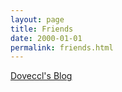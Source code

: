 ```yaml
---
layout: page
title: Friends
date: 2000-01-01
permalink: friends.html
---
```


[Doveccl's Blog](https://ecl.me/)
